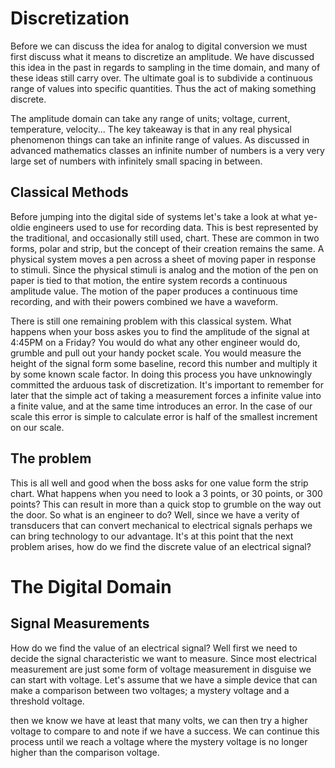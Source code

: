 
# Discretization

Before we can discuss the idea for analog to digital conversion we must first discuss what it means to discretize an amplitude. We have discussed this idea in the past in regards to sampling in the time domain, and many of these ideas still carry over. The ultimate goal is to subdivide a continuous range of values into specific quantities. Thus the act of making something discrete. 

The amplitude domain can take any range of units; voltage, current, temperature, velocity... The key takeaway is that in any real physical phenomenon things can take an infinite range of values. As discussed in advanced mathematics classes an infinite number of numbers is a very very large set of numbers with infinitely small spacing in between.

## Classical Methods 

Before jumping into the digital side of systems let's take a look at what ye-oldie engineers used to use for recording data. This is best represented by the traditional, and occasionally still used, chart. These are common in two forms, polar and strip, but the concept of their creation remains the same. A physical system moves a pen across a sheet of moving paper in response to stimuli. Since the physical stimuli is analog and the motion of the pen on paper is tied to that motion, the entire system records a continuous amplitude value. The motion of the paper produces a continuous time recording, and with their powers combined we have a waveform. 

There is still one remaining problem with this classical system. What happens when your boss askes you to find the amplitude of the signal at 4:45PM on a Friday? You would do what any other engineer would do, grumble and pull out your handy pocket scale. You would measure the height of the signal form some baseline, record this number and multiply it by some known scale factor. In doing this process you have unknowingly committed the arduous task of discretization.
It's important to remember for later that the simple act of taking a measurement forces a infinite value into a finite value, and at the same time introduces an error. In the case of our scale this error is simple to calculate error is half of the smallest increment on our scale.

## The problem
This is all well and good when the boss asks for one value form the strip chart. What happens when you need to look a 3 points, or 30 points, or 300 points? This can result in more than a quick stop to grumble on the way out the door. So what is an engineer to do? Well, since we have a verity of transducers that can convert mechanical to electrical signals perhaps we can bring technology to our advantage. It's at this point that the next problem arises, how do we find the discrete value of an electrical signal? 

# The Digital Domain

## Signal Measurements
How do we find the value of an electrical signal? Well first we need to decide the signal characteristic we want to measure. Since most electrical measurement are just some form of voltage measurement in disguise we can start with voltage. Let's assume that we have a simple device that can make a comparison between two voltages; a mystery voltage and a threshold voltage. 

then we know we have at least that many volts, we can then try a higher voltage to compare to and note if we have a success. We can continue this process until we reach a voltage where the mystery voltage is no longer higher than the comparison voltage.   

